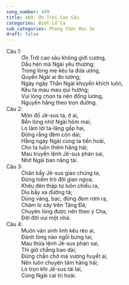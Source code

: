 ```yaml
---
song_number: 409
title: 409. Ơn Trời Cao Sâu
categories: Biệt Lễ Ca
sub_categories: Phong Chức Mục Sư
draft: false
---
```

<dl><dt>Câu 1:</dt><dd data-verse="1">Ơn Trời cao sâu không giới cương, <br/>Dầu hèn mà Ngài yêu thương; <br/>Trong lòng mẹ kêu ta đứa ương, <br/>Quyền Ngài ai đo lường; <br/>Ngày ngày Thần Ngài khuyến khích luôn, <br/>Kêu ta mau mau qui hướng; <br/>Vui lòng chọn ta nên đống lương, <br/>Nguyền hằng theo trọn đường. </dd><dt>Câu 2:</dt><dd data-verse="2">Môn đồ Jê-sus ta, ớ ai, <br/>Bền lòng nhờ Ngài hôm mai; <br/>Lo làm lợi ta-lâng gấp hai, <br/>Đừng rằng đêm còn dài; <br/>Hằng ngày Ngài cùng ta tiến hoài, <br/>Cho ta luôn thêm hăng hái; <br/>Mau truyền lệnh Jê-sus phán sai, <br/>Nhờ Ngài ban năng tài. </dd><dt>Câu 3:</dt><dd data-verse="3">Chăn bầy Jê-sus giao chúng ta, <br/>Đừng hiềm trò đời gian ngoa; <br/>Khêu đèn thập tự luôn chiếu ra, <br/>Dìu bầy xa đường tà; <br/>Dùng vàng, bạc, đừng đem rơm rạ, <br/>Chăm lo xây trên Tảng Đá; <br/>Chuyên lòng được nên theo ý Cha, <br/>Đời đời vui một nhà. </dd><dt>Câu 4:</dt><dd data-verse="4">Muôn vàn sinh linh kêu réo ai, <br/>Đành lòng nào ngồi bưng tai; <br/>Mau thừa lệnh Jê-sus phán sai, <br/>Thì giờ chẳng bao dài; <br/>Đừng chần chờ mà vương huyết ai, <br/>Nên luôn chuyên tâm hăng hái; <br/>Lo trọn khi Jê-sus tái lai, <br/>Cùng Ngài cai trị hoài. </dd></dl>